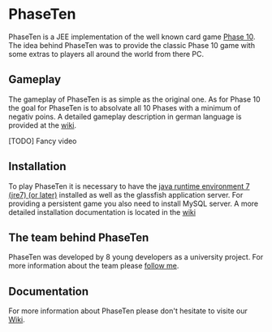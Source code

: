 # PhaseTen
PhaseTen is a JEE implementation of the well known card game [Phase 10](https://en.wikipedia.org/wiki/Phase_10). The idea behind PhaseTen was to provide the classic Phase 10 game with some extras to players all around the world from there PC.

## Gameplay
The gameplay of PhaseTen is as simple as the original one. As for Phase 10 the goal for PhaseTen is to absolvate all 10 Phases with a minimum of negativ poins. A detailed gameplay description in german language is provided at the [wiki](https://github.com/dschoeneborn/CwPhase10/wiki/Spielkonzept).

[TODO] Fancy video

## Installation
To play PhaseTen it is necessary to have the [java runtime environment 7 (jre7) (or later)](http://www.oracle.com/technetwork/java/javase/downloads/jre8-downloads-2133155.html) installed as well as the glassfish application server. For providing a persistent game you also need to install MySQL server. A more detailed installation documentation is located in the [wiki](https://github.com/dschoeneborn/CwPhase10/wiki/Install)

## The team behind PhaseTen
PhaseTen was developed by 8 young developers as a university project. For more information about the team please [follow me](https://github.com/dschoeneborn/CwPhase10/wiki/Members).

## Documentation
For more information about PhaseTen please don't hesitate to visite our [Wiki](https://github.com/dschoeneborn/CwPhase10/wiki).
